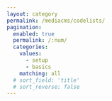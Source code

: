 ```yaml
---
layout: category
permalink: /mediacms/codelists/
pagination: 
  enabled: true
  permalink: /:num/
  categories:
    values:
      - setup
      - basics
    matching: all
  # sort_field: 'title'
  # sort_reverse: false
---
```


